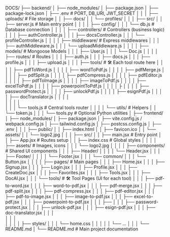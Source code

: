 DOCS/
├── backend/
│   ├── node_modules/
│   ├── package.json
│   ├── package-lock.json
│   ├── .env                     # PORT, DB_URI, JWT_SECRET
│   │
│   ├── uploads/                 # File storage
│   │   ├── docs/
│   │   └── profiles/
│   │
│   ├── src/
│   │   ├── server.js            # Main entry point
│   │
│   │   ├── config/
│   │   │   └── db.js            # Database connection
│   │
│   │   ├── controllers/         # Controllers (business logic)
│   │   │   ├── authController.js
│   │   │   ├── docsController.js
│   │   │   └── profileController.js
│   │
│   │   ├── middleware/          # Express middlewares
│   │   │   ├── authMiddleware.js
│   │   │   └── uploadMiddleware.js
│   │
│   │   ├── models/              # Mongoose Models
│   │   │   ├── User.js
│   │   │   └── Doc.js
│   │
│   │   ├── routes/              # Routes
│   │   │   ├── auth.js
│   │   │   ├── docs.js
│   │   │   ├── profile.js
│   │   │   ├── upload.js
│   │   │   ├── tools/           # 🛠 Each tool route here
│   │   │   │   ├── pdfToWord.js
│   │   │   │   ├── wordToPdf.js
│   │   │   │   ├── pdfMerge.js
│   │   │   │   ├── pdfSplit.js
│   │   │   │   ├── pdfCompress.js
│   │   │   │   ├── pdfEditor.js
│   │   │   │   ├── pdfToImage.js
│   │   │   │   ├── imageToPdf.js
│   │   │   │   ├── excelToPdf.js
│   │   │   │   ├── powerpointToPdf.js
│   │   │   │   ├
│   │   │   │   ├── passwordProtect.js
│   │   │   │   ├── unlockPdf.js
│   │   │   │   ├── esignPdf.js
│   │   │   │   ├── docTranslator.js
│   │   │   │   
│   │   │   │   
│   │   │   └── tools.js         # Central tools router
│   │
│   │   └── utils/               # Helpers
│   │       └── token.js
│   │
│   └── tools.py                 # Optional Python utilities
│
├── frontend/
│   ├── node_modules/
│   ├── package.json
│   ├── vite.config.js / webpack.config.js
│   ├── tailwind.config.js
│   ├── postcss.config.js
│   ├── .env
│   │
│   ├── public/
│   │   ├── index.html
│   │   ├── favicon.ico
│   │   └── assets/
│   │       └── logo2.jpg
│   │
│   ├── src/
│   │   ├── main.jsx             # Entry point
│   │   ├── App.jsx              # Routes setup
│   │   ├── index.css            # Global styles
│   │
│   │   ├── assets/              # Images, icons
│   │   │   └── logo2.jpg
│   │
│   │   ├── components/          # Shared UI components
│   │   │   ├── Header/
│   │   │   │   └── Header.jsx
│   │   │   ├── Footer/
│   │   │   │   └── Footer.jsx
│   │   │   └── common/
│   │   │       └── Button.jsx
│   │
│   │   ├── pages/               # Main pages
│   │   │   ├── Home.jsx
│   │   │   ├── Signup.jsx
│   │   │   ├── Login.jsx
│   │   │   ├── Profile.jsx
│   │   │   ├── CreateDoc.jsx
│   │   │   ├── Favorites.jsx
│   │   │   ├── Tools.jsx
│   │   │   ├── DocAI.jsx
│   │   │   └── tools/           # 🛠 Tool Pages (UI for each tool)
│   │   │       ├── pdf-to-word.jsx
│   │   │       ├── word-to-pdf.jsx
│   │   │       ├── pdf-merge.jsx
│   │   │       ├── pdf-split.jsx
│   │   │       ├── pdf-compress.jsx
│   │   │       ├── pdf-editor.jsx
│   │   │       ├── pdf-to-image.jsx
│   │   │       ├── image-to-pdf.jsx
│   │   │       ├── excel-to-pdf.jsx
│   │   │       ├── powerpoint-to-pdf.jsx
│   │   │       ├── 
│   │   │       ├── password-protect.jsx
│   │   │       ├── unlock-pdf.jsx
│   │   │       ├── esign-pdf.jsx
│   │   │       ├── doc-translator.jsx
│   │   │       
│   │   │       
│   │
│   │   ├── styles/
│   │   │   └── home.css
│   │   │
│   │   └── ...
│   │
│   └── README.md
│
└── README.md                    # Main project documentation
